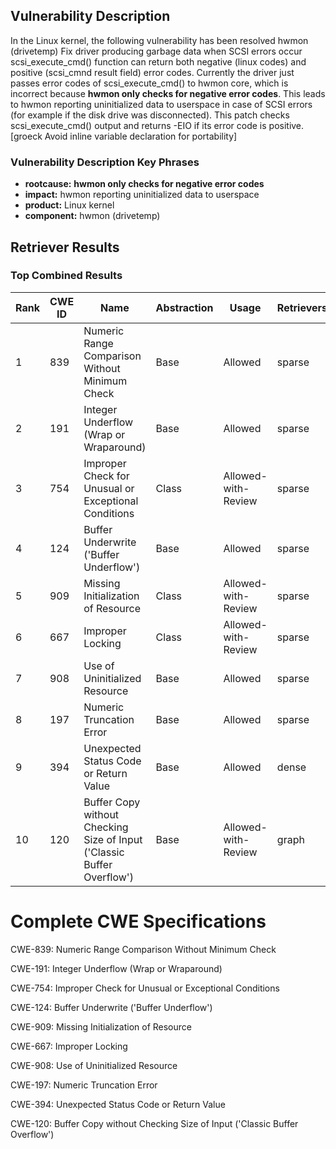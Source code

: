 ## Vulnerability Description
In the Linux kernel, the following vulnerability has been resolved hwmon (drivetemp) Fix driver producing garbage data when SCSI errors occur scsi_execute_cmd() function can return both negative (linux codes) and positive (scsi_cmnd result field) error codes. Currently the driver just passes error codes of scsi_execute_cmd() to hwmon core, which is incorrect because **hwmon only checks for negative error codes**. This leads to hwmon reporting uninitialized data to userspace in case of SCSI errors (for example if the disk drive was disconnected). This patch checks scsi_execute_cmd() output and returns -EIO if its error code is positive. [groeck Avoid inline variable declaration for portability]

### Vulnerability Description Key Phrases
- **rootcause:** **hwmon only checks for negative error codes**
- **impact:** hwmon reporting uninitialized data to userspace
- **product:** Linux kernel
- **component:** hwmon (drivetemp)

## Retriever Results

### Top Combined Results

| Rank | CWE ID | Name | Abstraction | Usage  | Retrievers | Individual Scores |
|------|--------|------|-------------|-------|------------|-------------------|
| 1 | 839 | Numeric Range Comparison Without Minimum Check | Base | Allowed | sparse | 0.482 |
| 2 | 191 | Integer Underflow (Wrap or Wraparound) | Base | Allowed | sparse | 0.477 |
| 3 | 754 | Improper Check for Unusual or Exceptional Conditions | Class | Allowed-with-Review | sparse | 0.459 |
| 4 | 124 | Buffer Underwrite ('Buffer Underflow') | Base | Allowed | sparse | 0.444 |
| 5 | 909 | Missing Initialization of Resource | Class | Allowed-with-Review | sparse | 0.434 |
| 6 | 667 | Improper Locking | Class | Allowed-with-Review | sparse | 0.432 |
| 7 | 908 | Use of Uninitialized Resource | Base | Allowed | sparse | 0.430 |
| 8 | 197 | Numeric Truncation Error | Base | Allowed | sparse | 0.420 |
| 9 | 394 | Unexpected Status Code or Return Value | Base | Allowed | dense | 0.509 |
| 10 | 120 | Buffer Copy without Checking Size of Input ('Classic Buffer Overflow') | Base | Allowed-with-Review | graph | 0.002 |



# Complete CWE Specifications

CWE-839: Numeric Range Comparison Without Minimum Check

CWE-191: Integer Underflow (Wrap or Wraparound)

CWE-754: Improper Check for Unusual or Exceptional Conditions

CWE-124: Buffer Underwrite ('Buffer Underflow')

CWE-909: Missing Initialization of Resource

CWE-667: Improper Locking

CWE-908: Use of Uninitialized Resource

CWE-197: Numeric Truncation Error

CWE-394: Unexpected Status Code or Return Value

CWE-120: Buffer Copy without Checking Size of Input ('Classic Buffer Overflow')